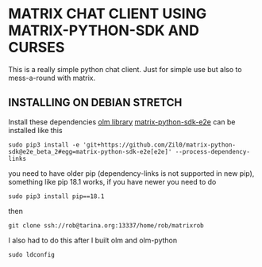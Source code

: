 MATRIX CHAT CLIENT USING MATRIX-PYTHON-SDK AND CURSES
====================================================
This is a really simple python chat client. Just for simple use but also to mess-a-round with matrix.
 
INSTALLING ON DEBIAN STRETCH
-----------------------------
Install these dependencies
[olm library](https://git.matrix.org/git/olm/about/)
[matrix-python-sdk-e2e](https://github.com/Zil0/matrix-python-sdk/tree/e2e_beta_2)
can be installed like this 
```
sudo pip3 install -e 'git+https://github.com/Zil0/matrix-python-sdk@e2e_beta_2#egg=matrix-python-sdk-e2e[e2e]' --process-dependency-links
```
you need to have older pip (dependency-links is not supported in new pip), something like pip 18.1 works, if you have newer you need to do 
```
sudo pip3 install pip==18.1
```
then
```
git clone ssh://rob@tarina.org:13337/home/rob/matrixrob
```
I also had to do this after I built olm and olm-python
```
sudo ldconfig 
```

